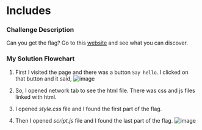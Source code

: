 # Includes

### Challenge Description
Can you get the flag?
Go to this [website](http://saturn.picoctf.net:58519/) and see what you can discover.

### My Solution Flowchart
1. First I visited the page and there was a button `Say hello`. I clicked on that button and it said,
   ![image](https://github.com/sr-tamim/picoCTF-practice/assets/86656406/7946b43e-d390-4836-874c-914666debf3d)

2. So, I opened network tab to see the html file. There was css and js files linked with html.
3. I opened *style.css* file and I found the first part of the flag.
4. Then I opened *script.js* file and I found the last part of the flag.
   ![image](https://github.com/sr-tamim/picoCTF-practice/assets/86656406/cd595029-84c1-476a-9d64-2f60d026c23f)

